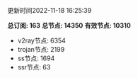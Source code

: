 更新时间2022-11-18 16:25:39

**总订阅: 163**
**总节点: 14350**
**有效节点: 10310**
- v2ray节点: 6354
- trojan节点: 2199
- ss节点: 1694
- ssr节点: 63
